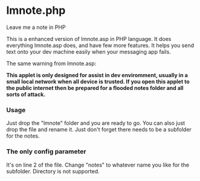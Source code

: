 # lmnote.php
Leave me a note in PHP

This is a enhanced version of lmnote.asp in PHP language. It does everything lmnote.asp does, and have few more features. It helps you send text onto your dev machine easily when your messaging app fails.



The same warning from lmnote.asp:

**This applet is only designed for assist in dev enviromment, usually in a small local network when all device is trusted. If you open this applet to the public internet then be prepared for a flooded notes folder and all sorts of attack.**

### Usage

Just drop the "lmnote" folder and you are ready to go. You can also just drop the file and rename it. Just don't forget there needs to be a subfolder for the notes.

### The only config parameter

It's on line 2 of the file. Change "notes" to whatever name you like for the subfolder. Directory is not supported.

